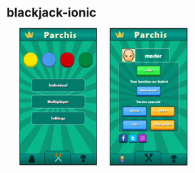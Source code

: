 # blackjack-ionic

<p style="display:flex;width:100%;
                       align-items:center;justify-contentspace-evenly">
  <img src="https://github.com/csharpdragon/ionic-ludo-game/blob/main/pictures/1.PNG" width="180" style="margin-left:30px" />
  <img src="https://github.com/csharpdragon/ionic-ludo-game/blob/main/pictures/2.PNG" width="180" style="margin-left:30px" />
</p>
